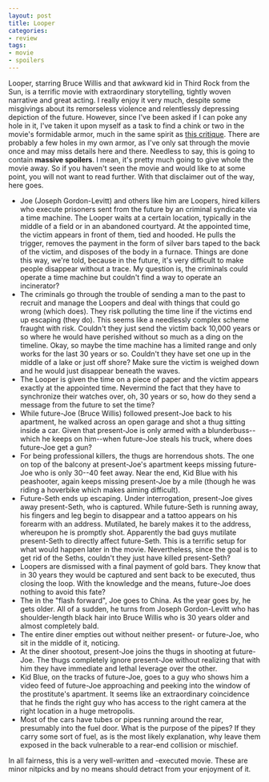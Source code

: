 ```yaml
---
layout: post
title: Looper
categories:
- review
tags:
- movie
- spoilers
---
```

Looper, starring Bruce Willis and that awkward kid in Third Rock from the Sun, is a terrific movie with extraordinary storytelling, tightly woven narrative and great acting. I really enjoy it very much, despite some misgivings about its remorseless violence and relentlessly depressing depiction of the future. However, since I've been asked if I can poke any hole in it, I've taken it upon myself as a task to find a chink or two in the movie's formidable armor, much in the same spirit as [this critique](http://www.juliansanchez.com/2012/06/11/whats-wrong-with-prometheus-a-partial-list). There are probably a few holes in my own armor, as I've only sat through the movie once and may miss details here and there. Needless to say, this is going to contain **massive spoilers**. I mean, it's pretty much going to give whole the movie away. So if you haven't seen the movie and would like to at some point, you will not want to read further. With that disclaimer out of the way, here goes.

* Joe (Joseph Gordon-Levitt) and others like him are Loopers, hired killers who execute prisoners sent from the future by an criminal syndicate via a time machine. The Looper waits at a certain location, typically in the middle of a field or in an abandoned courtyard. At the appointed time, the victim appears in front of them, tied and hooded. He pulls the trigger, removes the payment in the form of silver bars taped to the back of the victim, and disposes of the body in a furnace. Things are done this way, we're told, because in the future, it's very difficult to make people disappear without a trace. My question is, the criminals could operate a time machine but couldn't find a way to operate an incinerator?
* The criminals go through the trouble of sending a man to the past to recruit and manage the Loopers and deal with things that could go wrong (which does). They risk polluting the time line if the victims end up escaping (they do). This seems like a needlessly complex scheme fraught with risk. Couldn't they just send the victim back 10,000 years or so where he would have perished without so much as a ding on the timeline. Okay, so maybe the time machine has a limited range and only works for the last 30 years or so. Couldn't they have set one up in the middle of a lake or just off shore? Make sure the victim is weighed down and he would just disappear beneath the waves.
* The Looper is given the time on a piece of paper and the victim appears exactly at the appointed time. Nevermind the fact that they have to synchronize their watches over, oh, 30 years or so, how do they send a message from the future to set the time?
* While future-Joe (Bruce Willis) followed present-Joe back to his apartment, he walked across an open garage and shot a thug sitting inside a car. Given that present-Joe is only armed with a blunderbuss--which he keeps on him--when future-Joe steals his truck, where does future-Joe get a gun?
* For being professional killers, the thugs are horrendous shots. The one on top of the balcony at present-Joe's apartment keeps missing future-Joe who is only 30--40 feet away. Near the end, Kid Blue with his peashooter, again keeps missing present-Joe by a mile (though he was riding a hoverbike which makes aiming difficult).
* Future-Seth ends up escaping. Under interrogation, present-Joe gives away present-Seth, who is captured. While future-Seth is running away, his fingers and leg begin to disappear and a tattoo appears on his forearm with an address. Mutilated, he barely makes it to the address, whereupon he is promptly shot. Apparently the bad guys mutilate present-Seth to directly affect future-Seth. This is a terrific setup for what would happen later in the movie. Nevertheless, since the goal is to get rid of the Seths, couldn't they just have killed present-Seth?
* Loopers are dismissed with a final payment of gold bars. They know that in 30 years they would be captured and sent back to be executed, thus closing the loop. With the knowledge and the means, future-Joe does nothing to avoid this fate?
* The in the "flash forward", Joe goes to China. As the year goes by, he gets older. All of a sudden, he turns from Joseph Gordon-Levitt who has shoulder-length black hair into Bruce Willis who is 30 years older and almost completely bald.
* The entire diner empties out without neither present- or future-Joe, who sit in the middle of it, noticing.
* At the diner shootout, present-Joe joins the thugs in shooting at future-Joe. The thugs completely ignore present-Joe without realizing that with him they have immediate and lethal leverage over the other.
* Kid Blue, on the tracks of future-Joe, goes to a guy who shows him a video feed of future-Joe approaching and peeking into the window of the prostitute's apartment. It seems like an extraordinary coincidence that he finds the right guy who has access to the right camera at the right location in a huge metropolis.
* Most of the cars have tubes or pipes running around the rear, presumably into the fuel door. What is the purpose of the pipes? If they carry some sort of fuel, as is the most likely explanation, why leave them exposed in the back vulnerable to a rear-end collision or mischief.

In all fairness, this is a very well-written and -executed movie. These are minor nitpicks and by no means should detract from your enjoyment of it.
